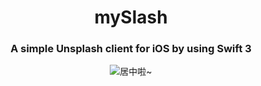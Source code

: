 <h1 align = "center"> mySlash </h1>  

<h3 align = "center"> A simple Unsplash client for iOS by using Swift 3 </h3>  

<div align="center"><img src="https://github.com/hazdzz/mySplash/blob/master/mySplash_app_demo_video.gif" alt="居中啦~"></div>
